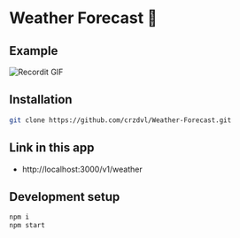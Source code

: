 # Weather Forecast :penguin:

## Example 

![Recordit GIF](http://g.recordit.co/LLXnIqXGFz.gif)

## Installation

```sh
git clone https://github.com/crzdvl/Weather-Forecast.git
```

## Link in this app 

- http://localhost:3000/v1/weather


## Development setup

```sh
npm i
npm start 
```
